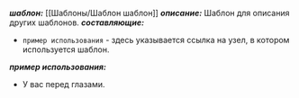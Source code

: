 ***шаблон:*** [[Шаблоны/Шаблон шаблон]]
***описание:*** Шаблон для описания других шаблонов.
***составляющие:*** 
- `пример использования` - здесь указывается ссылка на узел, в котором используется шаблон.

***пример использования:***
- У вас перед глазами.